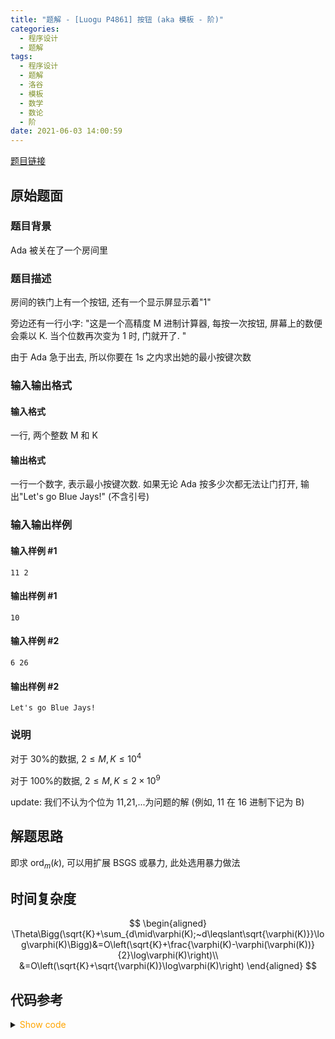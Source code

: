 ```yaml
---
title: "题解 - [Luogu P4861] 按钮 (aka 模板 - 阶)"
categories:
  - 程序设计
  - 题解
tags:
  - 程序设计
  - 题解
  - 洛谷
  - 模板
  - 数学
  - 数论
  - 阶
date: 2021-06-03 14:00:59
---
```


[题目链接](https://www.luogu.com.cn/problem/P4861)

<!-- more -->

## 原始题面

### 题目背景

Ada 被关在了一个房间里

### 题目描述

房间的铁门上有一个按钮, 还有一个显示屏显示着"1"

旁边还有一行小字: "这是一个高精度 M 进制计算器, 每按一次按钮, 屏幕上的数便会乘以 K. 当个位数再次变为 1 时, 门就开了. "

由于 Ada 急于出去, 所以你要在 1s 之内求出她的最小按键次数

### 输入输出格式

#### 输入格式

一行, 两个整数 M 和 K

#### 输出格式

一行一个数字, 表示最小按键次数. 如果无论 Ada 按多少次都无法让门打开, 输出"Let's go Blue Jays!" (不含引号)

### 输入输出样例

#### 输入样例 #1

```input1
11 2
```

#### 输出样例 #1

```output1
10
```

#### 输入样例 #2

```input2
6 26
```

#### 输出样例 #2

```output2
Let's go Blue Jays!
```

### 说明

对于 30%的数据, $2\leq M,K\leq10^4$

对于 100%的数据, $2\leq M,K\leq2\times 10^{9}$

update: 我们不认为个位为 11,21,...为问题的解 (例如, 11 在 16 进制下记为 B)

## 解题思路

即求 $\operatorname{ord}_m(k)$, 可以用扩展 BSGS 或暴力, 此处选用暴力做法

## 时间复杂度

$$
\begin{aligned}
  \Theta\Bigg(\sqrt{K}+\sum_{d\mid\varphi(K);~d\leqslant\sqrt{\varphi(K)}}\log\varphi(K)\Bigg)&=O\left(\sqrt{K}+\frac{\varphi(K)-\varphi(\varphi(K))}{2}\log\varphi(K)\right)\\
  &=O\left(\sqrt{K}+\sqrt{\varphi(K)}\log\varphi(K)\right)
\end{aligned}
$$

## 代码参考

<details>
<summary><font color='orange'>Show code</font></summary>

{% icodeweb cpa_cpp title:Luogu_P4861 Luogu/P4861/0.cpp %}

</details>
